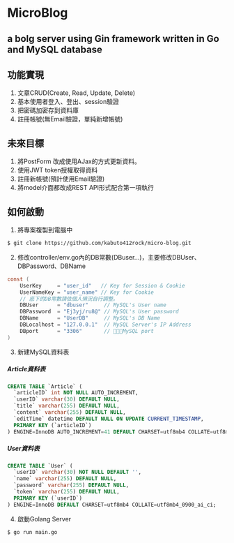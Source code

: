 # MicroBlog

## a bolg server using Gin framework written in Go and MySQL database

## 功能實現
1. 文章CRUD(Create, Read, Update, Delete)
2. 基本使用者登入、登出、session驗證
3. 把密碼加密存到資料庫
4. 註冊帳號(無Email驗證，單純新增帳號)

## 未來目標

1. 將PostForm 改成使用AJax的方式更新資料。
2. 使用JWT token授權取得資料
3. 註冊新帳號(預計使用Email驗證)
4. 將model介面都改成REST API形式配合第一項執行

## 如何啟動
1. 將專案複製到電腦中
 ```bash
 $ git clone https://github.com/kabuto412rock/micro-blog.git
 ```

2. 修改controller/env.go內的DB常數(DBuser...)，主要修改DBUser、DBPassword、DBName
```c
const (
	UserKey     = "user_id"   // Key for Session & Cookie
	UserNameKey = "user_name" // Key for Cookie
	// 底下的DB常數請依個人情況自行調整。
	DBUser      = "dbuser"     // MySQL's User name
	DBPassword  = "Ej3yj/ru8@" // MySQL's User password
	DBName      = "UserDB"     // MySQL's DB Name
	DBLocalhost = "127.0.0.1"  // MySQL Server's IP Address
	DBport      = "3306"       // MySQL port
)
```
3. 新建MySQL資料表 
##### Article資料表
```sql
CREATE TABLE `Article` (
  `articleID` int NOT NULL AUTO_INCREMENT,
  `userID` varchar(30) DEFAULT NULL,
  `title` varchar(255) DEFAULT NULL,
  `content` varchar(255) DEFAULT NULL,
  `editTime` datetime DEFAULT NULL ON UPDATE CURRENT_TIMESTAMP,
  PRIMARY KEY (`articleID`)
) ENGINE=InnoDB AUTO_INCREMENT=41 DEFAULT CHARSET=utf8mb4 COLLATE=utf8mb4_0900_ai_ci;
```
##### User資料表
```sql
CREATE TABLE `User` (
  `userID` varchar(30) NOT NULL DEFAULT '',
  `name` varchar(255) DEFAULT NULL,
  `password` varchar(255) DEFAULT NULL,
  `token` varchar(255) DEFAULT NULL,
  PRIMARY KEY (`userID`)
) ENGINE=InnoDB DEFAULT CHARSET=utf8mb4 COLLATE=utf8mb4_0900_ai_ci;
```
4. 啟動Golang Server
```bash
$ go run main.go
```
